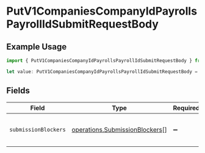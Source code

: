 # PutV1CompaniesCompanyIdPayrollsPayrollIdSubmitRequestBody

## Example Usage

```typescript
import { PutV1CompaniesCompanyIdPayrollsPayrollIdSubmitRequestBody } from "openapi/models/operations";

let value: PutV1CompaniesCompanyIdPayrollsPayrollIdSubmitRequestBody = {};
```

## Fields

| Field                                                                            | Type                                                                             | Required                                                                         | Description                                                                      |
| -------------------------------------------------------------------------------- | -------------------------------------------------------------------------------- | -------------------------------------------------------------------------------- | -------------------------------------------------------------------------------- |
| `submissionBlockers`                                                             | [operations.SubmissionBlockers](../../models/operations/submissionblockers.md)[] | :heavy_minus_sign:                                                               | An array of submission_blockers, each with a selected unblock option.            |